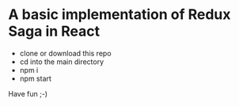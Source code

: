 # A basic implementation of Redux Saga in React

- clone or download this repo
- cd into the main directory
- npm i
- npm start

Have fun ;-)
